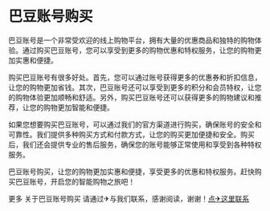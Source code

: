 # 巴豆账号购买

巴豆账号是一个非常受欢迎的线上购物平台，拥有大量的优惠商品和独特的购物体验。通过购买巴豆账号，您可以享受到更多的购物优惠和特权服务，让您的购物更加实惠和便捷。

购买巴豆账号有很多好处。首先，您可以通过账号获得更多的优惠券和折扣信息，让您的购物更加省钱。其次，巴豆账号还可以享受到更多的积分和会员特权，让您的购物体验更加顺畅和舒适。另外，购买巴豆账号还可以获得更多的购物建议和推荐，让您的购物更加智能和便捷。

如果您想要购买巴豆账号，可以通过我们的官方渠道进行购买，确保账号的安全和可靠性。我们提供多种购买方式和付款方式，让您的购买更加便捷和安全。购买后，我们还会提供专业的售后服务，确保您的账号能够正常使用和享受到各种特权服务。

巴豆账号购买，让您的购物更加实惠和便捷，享受更多的优惠和特权服务。赶快购买巴豆账号，开启您的智能购物之旅吧！

更多 关于巴豆账号购买 请通过✈与我们联系，感谢阅读，谢谢！[点✈这里联系](https://bbd.k02.cc)